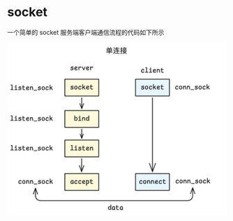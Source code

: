 
# socket

一个简单的 socket 服务端客户端通信流程的代码如下所示


![20250528210313](https://raw.githubusercontent.com/learner-lu/picbed/master/20250528210313.png)
